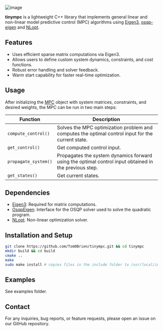 ![image](https://github.com/Tom0Brien/tinympc/assets/41043317/b59edd8c-7c2a-4177-87f2-f8638d757d9e)

**tinympc** is a lightweight C++ library that implements general linear and non-linear model predictive control (MPC) algorithms using [Eigen3](https://eigen.tuxfamily.org/index.php?title=Main_Page), [osqp-eigen](https://robotology.github.io/osqp-eigen/index.html) and [NLopt](https://nlopt.readthedocs.io/en/latest/).

## Features

- Uses efficient sparse matrix computations via Eigen3.
- Allows users to define custom system dynamics, constraints, and cost functions.
- Robust error handling and solver feedback.
- Warm start capability for faster real-time optimization.

## Usage

After initializing the [MPC](https://github.com/Tom0Brien/tinympc/blob/main/include/mpc.hpp) object with system matrices, constraints, and desired weights, the MPC can be run in two main steps:

| Function           | Description                                                                     |
| ------------------ | ------------------------------------------------------------------------------  |
| `compute_control()` | Solves the MPC optimization problem and computes the optimal control input for the current state.      |
| `get_control()`      | Get computed control input.                                    |
| `propagate_system()` | Propagates the system dynamics forward using the optimal control input obtained in the previous step.      |
| `get_states()`   | Get current states.                      |

## Dependencies

- [Eigen3](https://eigen.tuxfamily.org/index.php?title=Main_Page): Required for matrix computations.
- [OsqpEigen](https://github.com/robotology/osqp-eigen): Interface for the OSQP solver used to solve the quadratic program.
- [NLopt](https://nlopt.readthedocs.io/en/latest/). Non-linear optimization solver.

## Installation and Setup
  ```bash
  git clone https://github.com/Tom0Brien/tinympc.git && cd tinympc
  mkdir build && cd build
  cmake ..
  make
  sudo make install # copies files in the include folder to /usr/local/include*
  ```

## Examples

See examples folder.

## Contact

For any inquiries, bug reports, or feature requests, please open an issue on our GitHub repository.
